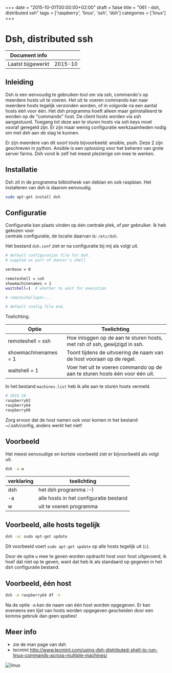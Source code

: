 +++
date = "2015-10-01T00:00:00+02:00"
draft = false
title = "061 - dsh, distributed ssh"
tags = ['raspberry', 'linux', 'ssh', 'dsh']
categories = ['linux']
+++

# Dsh, distributed ssh


| Document info       |             |
|---------------------|-------------|
| Laatst bijgewerkt   | 2015-10     |


## Inleiding
Dsh is een eenvoudig te gebruiken tool om via ssh, commando's op meerdere hosts uit te voeren. 
Het uit te voeren commando kan naar meerdere hosts tegelijk verzonden worden, 
of in volgorde na een aantal hosts ééń voor één.
Het dsh programma hoeft alleen maar geïnstalleerd te worden op de "commando" host.
De client hosts worden via ssh aangestuurd. 
Toegang tot deze aan te sturen hosts via ssh keys moet vooraf geregeld zijn. 
Er zijn maar weinig configuratie werkzaamheden nodig om met dsh aan de slag te kunnen.

Er zijn meerdere van dit soort tools bijvoorbeeld: ansible, pssh. Deze 2 zijn geschreven in python.
Ansible is een oplossing voor het beheren van grote server farms. 
Dsh vond ik zelf het meest plezierige om mee te werken.


## Installatie
Dsh zit in de programma bilbiotheek van debian en ook raspbian. Het installeren van dsh is daarom eenvoudig.
```bash
sudo apt-get install dsh
```


## Configuratie
Configuratie kan plaats vinden op één centrale plek, of per gebruiker. Ik heb gekozen voor  
centrale configuratie, de locatie daarvan is: `/etc/dsh`.

Het bestand `dsh.conf` ziet er na configuratie bij mij als volgt uit.
```bash
# default configuration file for dsh.
# suppled as part of dancer's shell

verbose = 0

remoteshell = ssh
showmachinenames = 1
waitshell=1  # whether to wait for execution

# remoteshellopt=...

# default config file end.
```

Toelichting.

Optie | Toelichting
----- | -----------
remoteshell = ssh    | Hoe inloggen op de aan te sturen hosts, met rsh of ssh, gewijzigd in ssh.  
showmachinenames = 1 | Toont tijdens de uitvoering de naam van de host vooraan op de regel.
waitshell = 1        | Voer het uit te voeren commando op de aan te sturen hosts één voor één uit.


In het bestand `machines.list` heb ik alle aan te sturen hosts vermeld.
```bash
# 2015-10
raspberry62
raspberry64
raspberry66
```
Zorg ervoor dat de host namen ook voor komen in het bestand ~/.ssh/config, anders werkt het niet!


## Voorbeeld
Het meest eenvoudige en kortste voorbeeld ziet er bijvoorbeeld als volgt uit.
```bash
dsh -a w
```

verklaring | toelichting
---------- | -----------
 dsh | het dsh programma :-)
  -a | alle hosts in het configuratie bestand
   w | uit te voeren programma



## Voorbeeld, alle hosts tegelijk

```bash
dsh -ac sudo apt-get update
```
Dit voorbeeld voert `sudo apt-get update` op alle hosts tegelijk uit (`c`).

Door de optie `w` mee te geven worden opdracht host voor host uitgevoerd, 
ik hoef dat niet op te geven, want dat heb ik als standaard op gegeven in het 
dsh configuratie bestand.


## Voorbeeld, één host
```bash
dsh -m raspberry64 df -h
```
Na de optie `-m` kan de naam van één host worden opgegeven. Er kan eveneens een lijst van hosts worden opgegeven
gescheiden door een komma gebruik dan geen spaties!


## Meer info
* zie de man page van dsh
* tecmint http://www.tecmint.com/using-dsh-distributed-shell-to-run-linux-commands-across-multiple-machines/



![linux](/img/logo_linux.jpg)


